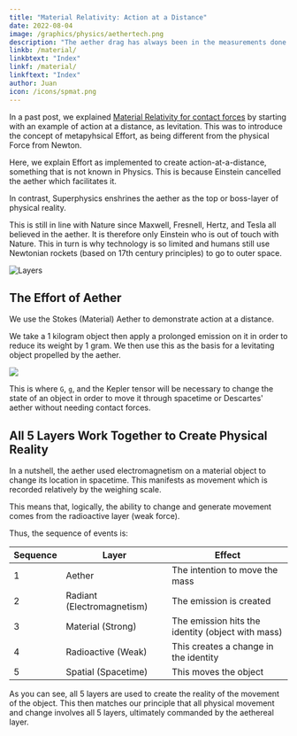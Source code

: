 ```yaml
---
title: "Material Relativity: Action at a Distance"
date: 2022-08-04
image: /graphics/physics/aethertech.png
description: "The aether drag has always been in the measurements done by physicists on light"
linkb: /material/
linkbtext: "Index"
linkf: /material/
linkftext: "Index"
author: Juan
icon: /icons/spmat.png
---
```



In a past post, we explained [Material Relativity for contact forces](/material/principles/material-relativity) by starting with an example of action at a distance, as levitation. This was to introduce the concept of metapyhsical Effort, as being different from the physical Force from Newton.  

Here, we explain Effort as implemented to create action-at-a-distance, something that is not known in Physics. This is  because Einstein cancelled the aether which facilitates it. 

In contrast, Superphysics enshrines the aether as the top or boss-layer of physical reality. 

This is still in line with Nature since Maxwell, Fresnell, Hertz, and Tesla all believed in the aether. It is therefore only Einstein who is out of touch with Nature. This in turn is why technology is so limited and humans still use Newtonian rockets (based on 17th century principles) to go to outer space. 

![Layers](/graphics/egllayers.png)


## The Effort of Aether

We use the Stokes (Material) Aether to demonstrate action at a distance. 

We take a 1 kilogram object then apply a prolonged emission on it in order to reduce its weight by 1 gram. We then use this as the basis for a levitating object propelled by the aether.   

![](/graphics/physics/aethertech.png)


This is where `G`, `g`, and the Kepler tensor will be necessary to change the state of an object in order to move it through spacetime or Descartes' aether without needing contact forces.  


## All 5 Layers Work Together to Create Physical Reality

In a nutshell, the aether used electromagnetism on a material object to change its location in spacetime. This manifests as movement which is recorded relatively by the weighing scale. 

This means that, logically, the ability to change and generate movement comes from the radioactive layer (weak force).  

Thus, the sequence of events is:

Sequence | Layer | Effect
--- | --- | ---
1 | Aether | The intention to move the mass
2 | Radiant (Electromagnetism) | The emission is created
3 | Material (Strong) | The emission hits the identity (object with mass)
4 | Radioactive (Weak) | This creates a change in the identity
5 | Spatial (Spacetime) | This moves the object

As you can see, all 5 layers are used to create the reality of the movement of the object. This then matches our principle that all physical movement and change involves all 5 layers, ultimately commanded by the aethereal layer. 
 

